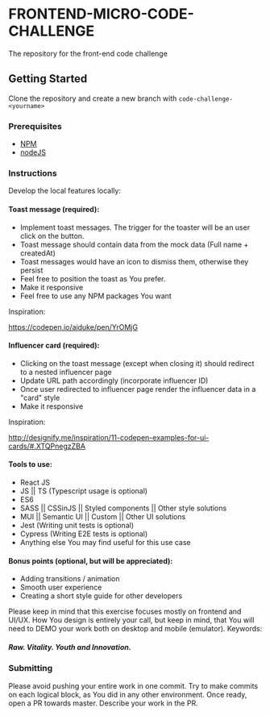 # FRONTEND-MICRO-CODE-CHALLENGE

The repository for the front-end code challenge

## Getting Started

Clone the repository and create a new branch with `code-challenge-<yourname>`

### Prerequisites

* [NPM](https://www.npmjs.com/)
* [nodeJS](https://nodejs.org/en/)

### Instructions

Develop the local features locally:

#### Toast message (required):

- Implement toast messages. The trigger for the toaster will be an user click on the button.
- Toast message should contain data from the mock data (Full name + createdAt)
- Toast messages would have an icon to dismiss them, otherwise they persist
- Feel free to position the toast as You prefer.
- Make it responsive
- Feel free to use any NPM packages You want

Inspiration:

https://codepen.io/ajduke/pen/YrOMjG

#### Influencer card (required):

- Clicking on the toast message (except when closing it) should redirect to a nested influencer page
- Update URL path accordingly (incorporate influencer ID)
- Once user redirected to influencer page render the influencer data in a "card" style
- Make it responsive

Inspiration:

http://designify.me/inspiration/11-codepen-examples-for-ui-cards/#.XTQPnegzZBA

#### Tools to use:

- React JS
- JS || TS (Typescript usage is optional)
- ES6
- SASS || CSSinJS || Styled components || Other style solutions
- MUI || Semantic UI || Custom || Other UI solutions
- Jest (Writing unit tests is optional)
- Cypress (Writing E2E tests is optional)
- Anything else You may find useful for this use case

#### Bonus points (optional, but will be appreciated):

- Adding transitions / animation
- Smooth user experience
- Creating a short style guide for other developers

Please keep in mind that this exercise focuses mostly on frontend and UI/UX. How You design is entirely your call,
but keep in mind, that You will need to DEMO your work both on desktop and mobile (emulator). Keywords:

##### Raw. Vitality. Youth and Innovation.

### Submitting

Please avoid pushing your entire work in one commit. Try to make commits on each logical block, as You did in any
other environment. Once ready, open a PR towards master. Describe your work in the PR.
